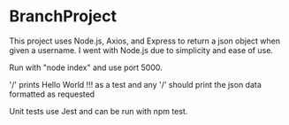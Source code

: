 # BranchProject
This project uses Node.js, Axios, and Express to return a json object when given a username.
I went with Node.js due to simplicity and ease of use.


Run with "node index" and use port 5000.

'/' prints Hello World !!! as a test and any '/<username>' should print the json data formatted as requested
 
 Unit tests use Jest and can be run with npm test.
